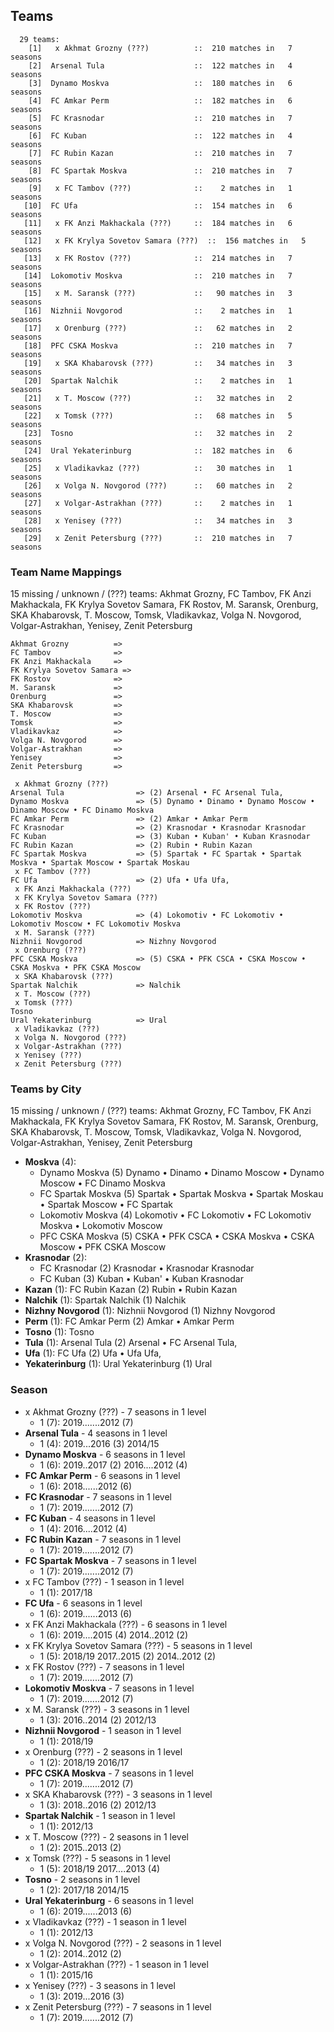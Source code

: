 ## Teams

```
  29 teams:
    [1]   x Akhmat Grozny (???)          ::  210 matches in   7 seasons
    [2]  Arsenal Tula                    ::  122 matches in   4 seasons
    [3]  Dynamo Moskva                   ::  180 matches in   6 seasons
    [4]  FC Amkar Perm                   ::  182 matches in   6 seasons
    [5]  FC Krasnodar                    ::  210 matches in   7 seasons
    [6]  FC Kuban                        ::  122 matches in   4 seasons
    [7]  FC Rubin Kazan                  ::  210 matches in   7 seasons
    [8]  FC Spartak Moskva               ::  210 matches in   7 seasons
    [9]   x FC Tambov (???)              ::    2 matches in   1 seasons
   [10]  FC Ufa                          ::  154 matches in   6 seasons
   [11]   x FK Anzi Makhackala (???)     ::  184 matches in   6 seasons
   [12]   x FK Krylya Sovetov Samara (???)  ::  156 matches in   5 seasons
   [13]   x FK Rostov (???)              ::  214 matches in   7 seasons
   [14]  Lokomotiv Moskva                ::  210 matches in   7 seasons
   [15]   x M. Saransk (???)             ::   90 matches in   3 seasons
   [16]  Nizhnii Novgorod                ::    2 matches in   1 seasons
   [17]   x Orenburg (???)               ::   62 matches in   2 seasons
   [18]  PFC CSKA Moskva                 ::  210 matches in   7 seasons
   [19]   x SKA Khabarovsk (???)         ::   34 matches in   3 seasons
   [20]  Spartak Nalchik                 ::    2 matches in   1 seasons
   [21]   x T. Moscow (???)              ::   32 matches in   2 seasons
   [22]   x Tomsk (???)                  ::   68 matches in   5 seasons
   [23]  Tosno                           ::   32 matches in   2 seasons
   [24]  Ural Yekaterinburg              ::  182 matches in   6 seasons
   [25]   x Vladikavkaz (???)            ::   30 matches in   1 seasons
   [26]   x Volga N. Novgorod (???)      ::   60 matches in   2 seasons
   [27]   x Volgar-Astrakhan (???)       ::    2 matches in   1 seasons
   [28]   x Yenisey (???)                ::   34 matches in   3 seasons
   [29]   x Zenit Petersburg (???)       ::  210 matches in   7 seasons
```


### Team Name Mappings

15 missing / unknown / (???) teams:
Akhmat Grozny, FC Tambov, FK Anzi Makhackala, FK Krylya Sovetov Samara, FK Rostov, M. Saransk, Orenburg, SKA Khabarovsk, T. Moscow, Tomsk, Vladikavkaz, Volga N. Novgorod, Volgar-Astrakhan, Yenisey, Zenit Petersburg


```
Akhmat Grozny          =>
FC Tambov              =>
FK Anzi Makhackala     =>
FK Krylya Sovetov Samara =>
FK Rostov              =>
M. Saransk             =>
Orenburg               =>
SKA Khabarovsk         =>
T. Moscow              =>
Tomsk                  =>
Vladikavkaz            =>
Volga N. Novgorod      =>
Volgar-Astrakhan       =>
Yenisey                =>
Zenit Petersburg       =>
```



```
 x Akhmat Grozny (???)
Arsenal Tula                => (2) Arsenal • FC Arsenal Tula,
Dynamo Moskva               => (5) Dynamo • Dinamo • Dynamo Moscow • Dinamo Moscow • FC Dinamo Moskva
FC Amkar Perm               => (2) Amkar • Amkar Perm
FC Krasnodar                => (2) Krasnodar • Krasnodar Krasnodar
FC Kuban                    => (3) Kuban • Kuban' • Kuban Krasnodar
FC Rubin Kazan              => (2) Rubin • Rubin Kazan
FC Spartak Moskva           => (5) Spartak • FC Spartak • Spartak Moskva • Spartak Moscow • Spartak Moskau
 x FC Tambov (???)
FC Ufa                      => (2) Ufa • Ufa Ufa,
 x FK Anzi Makhackala (???)
 x FK Krylya Sovetov Samara (???)
 x FK Rostov (???)
Lokomotiv Moskva            => (4) Lokomotiv • FC Lokomotiv • Lokomotiv Moscow • FC Lokomotiv Moskva
 x M. Saransk (???)
Nizhnii Novgorod            => Nizhny Novgorod
 x Orenburg (???)
PFC CSKA Moskva             => (5) CSKA • PFK CSCA • CSKA Moscow • CSKA Moskva • PFK CSKA Moscow
 x SKA Khabarovsk (???)
Spartak Nalchik             => Nalchik
 x T. Moscow (???)
 x Tomsk (???)
Tosno                       
Ural Yekaterinburg          => Ural
 x Vladikavkaz (???)
 x Volga N. Novgorod (???)
 x Volgar-Astrakhan (???)
 x Yenisey (???)
 x Zenit Petersburg (???)
```



### Teams by City

15 missing / unknown / (???) teams:
Akhmat Grozny, FC Tambov, FK Anzi Makhackala, FK Krylya Sovetov Samara, FK Rostov, M. Saransk, Orenburg, SKA Khabarovsk, T. Moscow, Tomsk, Vladikavkaz, Volga N. Novgorod, Volgar-Astrakhan, Yenisey, Zenit Petersburg

- **Moskva** (4): 
  - Dynamo Moskva  (5) Dynamo • Dinamo • Dinamo Moscow • Dynamo Moscow • FC Dinamo Moskva
  - FC Spartak Moskva  (5) Spartak • Spartak Moskva • Spartak Moskau • Spartak Moscow • FC Spartak
  - Lokomotiv Moskva  (4) Lokomotiv • FC Lokomotiv • FC Lokomotiv Moskva • Lokomotiv Moscow
  - PFC CSKA Moskva  (5) CSKA • PFK CSCA • CSKA Moskva • CSKA Moscow • PFK CSKA Moscow
- **Krasnodar** (2): 
  - FC Krasnodar  (2) Krasnodar • Krasnodar Krasnodar
  - FC Kuban  (3) Kuban • Kuban' • Kuban Krasnodar
- **Kazan** (1): FC Rubin Kazan  (2) Rubin • Rubin Kazan
- **Nalchik** (1): Spartak Nalchik  (1) Nalchik
- **Nizhny Novgorod** (1): Nizhnii Novgorod  (1) Nizhny Novgorod
- **Perm** (1): FC Amkar Perm  (2) Amkar • Amkar Perm
- **Tosno** (1): Tosno 
- **Tula** (1): Arsenal Tula  (2) Arsenal • FC Arsenal Tula,
- **Ufa** (1): FC Ufa  (2) Ufa • Ufa Ufa,
- **Yekaterinburg** (1): Ural Yekaterinburg  (1) Ural




### Season

- x Akhmat Grozny (???) - 7 seasons in 1 level
  - 1 (7): 2019.......2012 (7)
- **Arsenal Tula** - 4 seasons in 1 level
  - 1 (4): 2019...2016 (3) 2014/15
- **Dynamo Moskva** - 6 seasons in 1 level
  - 1 (6): 2019..2017 (2) 2016....2012 (4)
- **FC Amkar Perm** - 6 seasons in 1 level
  - 1 (6): 2018......2012 (6)
- **FC Krasnodar** - 7 seasons in 1 level
  - 1 (7): 2019.......2012 (7)
- **FC Kuban** - 4 seasons in 1 level
  - 1 (4): 2016....2012 (4)
- **FC Rubin Kazan** - 7 seasons in 1 level
  - 1 (7): 2019.......2012 (7)
- **FC Spartak Moskva** - 7 seasons in 1 level
  - 1 (7): 2019.......2012 (7)
- x FC Tambov (???) - 1 season in 1 level
  - 1 (1): 2017/18
- **FC Ufa** - 6 seasons in 1 level
  - 1 (6): 2019......2013 (6)
- x FK Anzi Makhackala (???) - 6 seasons in 1 level
  - 1 (6): 2019....2015 (4) 2014..2012 (2)
- x FK Krylya Sovetov Samara (???) - 5 seasons in 1 level
  - 1 (5): 2018/19 2017..2015 (2) 2014..2012 (2)
- x FK Rostov (???) - 7 seasons in 1 level
  - 1 (7): 2019.......2012 (7)
- **Lokomotiv Moskva** - 7 seasons in 1 level
  - 1 (7): 2019.......2012 (7)
- x M. Saransk (???) - 3 seasons in 1 level
  - 1 (3): 2016..2014 (2) 2012/13
- **Nizhnii Novgorod** - 1 season in 1 level
  - 1 (1): 2018/19
- x Orenburg (???) - 2 seasons in 1 level
  - 1 (2): 2018/19 2016/17
- **PFC CSKA Moskva** - 7 seasons in 1 level
  - 1 (7): 2019.......2012 (7)
- x SKA Khabarovsk (???) - 3 seasons in 1 level
  - 1 (3): 2018..2016 (2) 2012/13
- **Spartak Nalchik** - 1 season in 1 level
  - 1 (1): 2012/13
- x T. Moscow (???) - 2 seasons in 1 level
  - 1 (2): 2015..2013 (2)
- x Tomsk (???) - 5 seasons in 1 level
  - 1 (5): 2018/19 2017....2013 (4)
- **Tosno** - 2 seasons in 1 level
  - 1 (2): 2017/18 2014/15
- **Ural Yekaterinburg** - 6 seasons in 1 level
  - 1 (6): 2019......2013 (6)
- x Vladikavkaz (???) - 1 season in 1 level
  - 1 (1): 2012/13
- x Volga N. Novgorod (???) - 2 seasons in 1 level
  - 1 (2): 2014..2012 (2)
- x Volgar-Astrakhan (???) - 1 season in 1 level
  - 1 (1): 2015/16
- x Yenisey (???) - 3 seasons in 1 level
  - 1 (3): 2019...2016 (3)
- x Zenit Petersburg (???) - 7 seasons in 1 level
  - 1 (7): 2019.......2012 (7)

